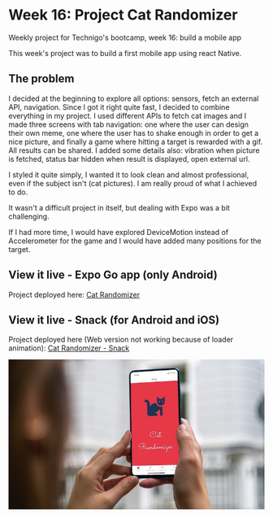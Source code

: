 # Week 16: Project Cat Randomizer

Weekly project for Technigo's bootcamp, week 16: build a mobile app

This week's project was to build a first mobile app using react Native.

## The problem

I decided at the beginning to explore all options: sensors, fetch an external API, navigation. Since I got it right quite fast, I decided to combine everything in my project. I used different APIs to fetch cat images and I made three screens with tab navigation: one where the user can design their own meme, one where the user has to shake enough in order to get a nice picture, and finally a game where hitting a target is rewarded with a gif. All results can be shared. I added some details also: vibration when picture is fetched, status bar hidden when result is displayed, open external url.

I styled it quite simply, I wanted it to look clean and almost professional, even if the subject isn't (cat pictures). I am really proud of what I achieved to do.

It wasn't a difficult project in itself, but dealing with Expo was a bit challenging.

If I had more time, I would have explored DeviceMotion instead of Accelerometer for the game and I would have added many positions for the target.

## View it live - Expo Go app (only Android)

Project deployed here: [Cat Randomizer](https://expo.dev/@nadialefebvre/cat-randomizer)

## View it live - Snack (for Android and iOS)

Project deployed here (Web version not working because of loader animation): [Cat Randomizer - Snack](https://snack.expo.dev/@nadialefebvre/cat-randomizer---snack)

<div align="center">
  <img src="screenshot.jpg" />
</div>
